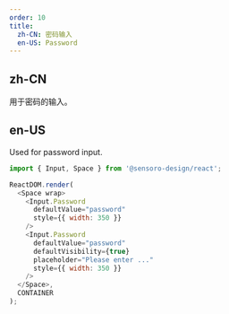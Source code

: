 ```yaml
---
order: 10
title:
  zh-CN: 密码输入
  en-US: Password
---
```


## zh-CN

用于密码的输入。

## en-US

Used for password input.

```js
import { Input, Space } from '@sensoro-design/react';

ReactDOM.render(
  <Space wrap>
    <Input.Password
      defaultValue="password"
      style={{ width: 350 }}
    />
    <Input.Password
      defaultValue="password"
      defaultVisibility={true}
      placeholder="Please enter ..."
      style={{ width: 350 }}
    />
  </Space>,
  CONTAINER
);
```
